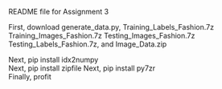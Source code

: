 README file for Assignment 3

First, download 
generate_data.py,
Training_Labels_Fashion.7z
Training_Images_Fashion.7z
Testing_Images_Fashion.7z
Testing_Labels_Fashion.7z,
and Image_Data.zip  

Next, pip install idx2numpy  
Next, pip install zipfile
Next, pip install py7zr  
Finally, profit
